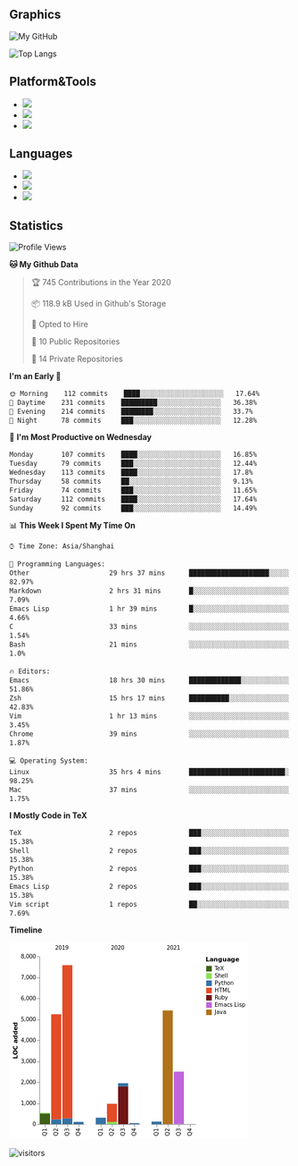 ## Graphics

![My GitHub](https://github-readme-stats.vercel.app/api?username=SteamedFish&count_private=true&show_icons=true&theme=buefy&include_all_commits=false)

![Top Langs](https://github-readme-stats.vercel.app/api/top-langs/?username=SteamedFish&theme=buefy&hide=ruby&count_private=true&show_icons=true&layout=compact)

## Platform&Tools

* [![](https://img.shields.io/badge/ArchLinux--purple?style=flat-square&logo=ArchLinux)](https://www.archlinux.org/)
* [![](https://img.shields.io/badge/Gentoo-testing-purple?style=flat-square&logo=Gentoo)](https://www.gentoo.org/)
* [![](https://img.shields.io/badge/Doom%20Emacs-28-blue?style=flat-square&logo=Gnu%20emacs&logoColor=white)](https://www.gnu.org/software/emacs/)

## Languages

* [![](https://img.shields.io/badge/-Python-3776AB?style=flat-square&logo=python&logoColor=white)](https://www.python.org/)
* [![](https://img.shields.io/badge/-Bash-00ADD8?style=flat-square&logo=Gnu-bash&logoColor=white)](https://www.gnu.org/software/bash/)
* [![](https://img.shields.io/badge/-Go-00ADD8?style=flat-square&logo=go&logoColor=white)](https://golang.org/)

## Statistics

<!--START_SECTION:waka-->
![Profile Views](http://img.shields.io/badge/Profile%20Views-48-blue)

**🐱 My Github Data** 

> 🏆 745 Contributions in the Year 2020
 > 
> 📦 118.9 kB Used in Github's Storage 
 > 
> 💼 Opted to Hire
 > 
> 📜 10 Public Repositories
 > 
> 🔑 14 Private Repositories 

**I'm an Early 🐤** 

```text
🌞 Morning    112 commits    ████░░░░░░░░░░░░░░░░░░░░░   17.64% 
🌆 Daytime    231 commits    █████████░░░░░░░░░░░░░░░░   36.38% 
🌃 Evening    214 commits    ████████░░░░░░░░░░░░░░░░░   33.7% 
🌙 Night      78 commits     ███░░░░░░░░░░░░░░░░░░░░░░   12.28%

```
📅 **I'm Most Productive on Wednesday** 

```text
Monday       107 commits    ████░░░░░░░░░░░░░░░░░░░░░   16.85% 
Tuesday      79 commits     ███░░░░░░░░░░░░░░░░░░░░░░   12.44% 
Wednesday    113 commits    ████░░░░░░░░░░░░░░░░░░░░░   17.8% 
Thursday     58 commits     ██░░░░░░░░░░░░░░░░░░░░░░░   9.13% 
Friday       74 commits     ███░░░░░░░░░░░░░░░░░░░░░░   11.65% 
Saturday     112 commits    ████░░░░░░░░░░░░░░░░░░░░░   17.64% 
Sunday       92 commits     ███░░░░░░░░░░░░░░░░░░░░░░   14.49%

```


📊 **This Week I Spent My Time On** 

```text
⌚︎ Time Zone: Asia/Shanghai

💬 Programming Languages: 
Other                    29 hrs 37 mins      ████████████████████░░░░░   82.97% 
Markdown                 2 hrs 31 mins       █░░░░░░░░░░░░░░░░░░░░░░░░   7.09% 
Emacs Lisp               1 hr 39 mins        █░░░░░░░░░░░░░░░░░░░░░░░░   4.66% 
C                        33 mins             ░░░░░░░░░░░░░░░░░░░░░░░░░   1.54% 
Bash                     21 mins             ░░░░░░░░░░░░░░░░░░░░░░░░░   1.0%

🔥 Editors: 
Emacs                    18 hrs 30 mins      █████████████░░░░░░░░░░░░   51.86% 
Zsh                      15 hrs 17 mins      ██████████░░░░░░░░░░░░░░░   42.83% 
Vim                      1 hr 13 mins        ░░░░░░░░░░░░░░░░░░░░░░░░░   3.45% 
Chrome                   39 mins             ░░░░░░░░░░░░░░░░░░░░░░░░░   1.87%

💻 Operating System: 
Linux                    35 hrs 4 mins       ████████████████████████░   98.25% 
Mac                      37 mins             ░░░░░░░░░░░░░░░░░░░░░░░░░   1.75%

```

**I Mostly Code in TeX** 

```text
TeX                      2 repos             ███░░░░░░░░░░░░░░░░░░░░░░   15.38% 
Shell                    2 repos             ███░░░░░░░░░░░░░░░░░░░░░░   15.38% 
Python                   2 repos             ███░░░░░░░░░░░░░░░░░░░░░░   15.38% 
Emacs Lisp               2 repos             ███░░░░░░░░░░░░░░░░░░░░░░   15.38% 
Vim script               1 repos             ██░░░░░░░░░░░░░░░░░░░░░░░   7.69%

```


**Timeline**

![Chart not found](https://github.com/SteamedFish/SteamedFish/blob/master/charts/bar_graph.png) 


<!--END_SECTION:waka-->

![visitors](https://visitor-badge.laobi.icu/badge?page_id=SteamedFish.SteamedFish)
